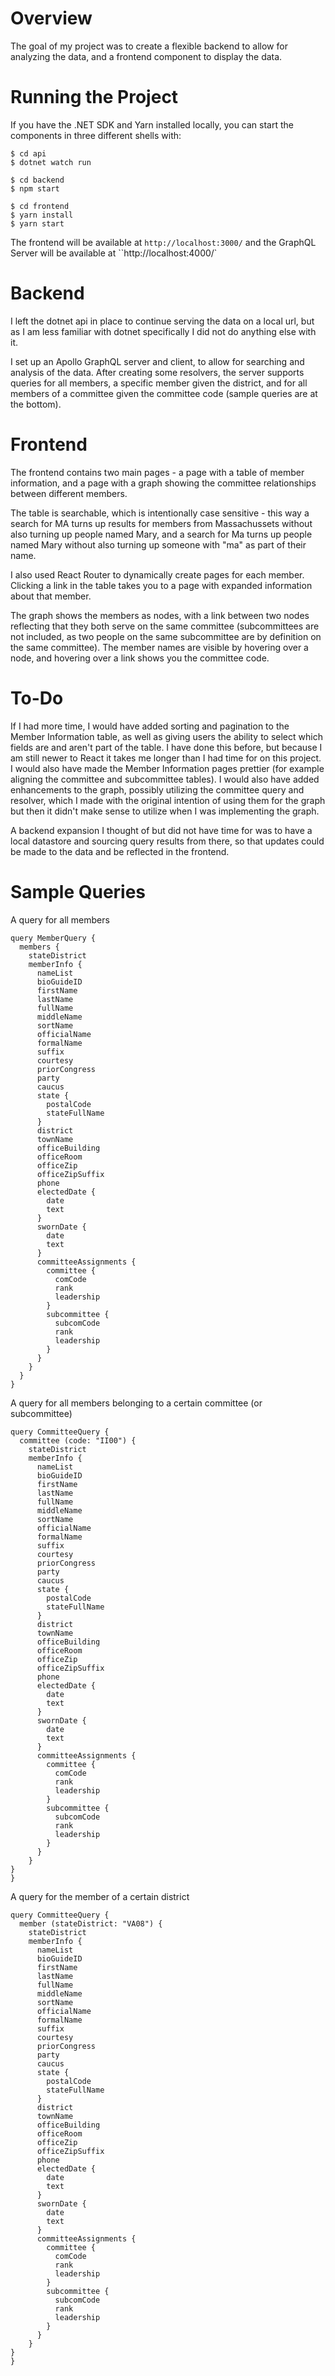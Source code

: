 # Overview

The goal of my project was to create a flexible backend to allow for analyzing the data, and a frontend component to display the data.

# Running the Project

If you have the .NET SDK and Yarn installed locally, you can start the components in three different shells with:


```
$ cd api
$ dotnet watch run
```

```
$ cd backend
$ npm start
```

```
$ cd frontend
$ yarn install
$ yarn start
```

The frontend will be available at `http://localhost:3000/` and the GraphQL Server will be available at ``http://localhost:4000/`

# Backend

I left the dotnet api in place to continue serving the data on a local url, but as I am less familiar with dotnet specifically I did not do anything else with it.

I set up an Apollo GraphQL server and client, to allow for searching and analysis of the data. After creating some resolvers, the server supports queries for all members, a specific member given the district, and for all members of a committee given the committee code (sample queries are at the bottom).


# Frontend

The frontend contains two main pages - a page with a table of member information, and a page with a graph showing the committee relationships between different members.

The table is searchable, which is intentionally case sensitive - this way a search for MA turns up results for members from Massachussets without also turning up people named Mary, and a search for Ma turns up people named Mary without also turning up someone with "ma" as part of their name.

I also used React Router to dynamically create pages for each member. Clicking a link in the table takes you to a page with expanded information about that member.

The graph shows the members as nodes, with a link between two nodes reflecting that they both serve on the same committee (subcommittees are not included, as two people on the same subcommittee are by definition on the same committee). The member names are visible by hovering over a node, and hovering over a link shows you the committee code.

# To-Do

If I had more time, I would have added sorting and pagination to the Member Information table, as well as giving users the ability to select which fields are and aren't part of the table. I have done this before, but because I am still newer to React it takes me longer than I had time for on this project. I would also have made the Member Information pages prettier (for example aligning the committee and subcommittee tables). I would also have added enhancements to the graph, possibly utilizing the committee query and resolver, which I made with the original intention of using them for the graph but then it didn't make sense to utilize when I was implementing the graph.

A backend expansion I thought of but did not have time for was to have a local datastore and sourcing query results from there, so that updates could be made to the data and be reflected in the frontend.

# Sample Queries

A query for all members

```
query MemberQuery {
  members {
    stateDistrict
    memberInfo {
      nameList
      bioGuideID
      firstName
      lastName
      fullName
      middleName
      sortName
      officialName
      formalName
      suffix
      courtesy
      priorCongress
      party
      caucus
      state {
        postalCode
        stateFullName
      }
      district
      townName
      officeBuilding
      officeRoom
      officeZip
      officeZipSuffix
      phone
      electedDate {
        date
        text
      }
      swornDate {
        date
        text
      }
      committeeAssignments {
        committee {
          comCode
          rank
          leadership
        }
        subcommittee {
          subcomCode
          rank
          leadership
        }
      }
    }
  }
}
```

A query for all members belonging to a certain committee (or subcommittee)

```
query CommitteeQuery {
  committee (code: "II00") {
    stateDistrict
    memberInfo {
      nameList
      bioGuideID
      firstName
      lastName
      fullName
      middleName
      sortName
      officialName
      formalName
      suffix
      courtesy
      priorCongress
      party
      caucus
      state {
        postalCode
        stateFullName
      }
      district
      townName
      officeBuilding
      officeRoom
      officeZip
      officeZipSuffix
      phone
      electedDate {
        date
        text
      }
      swornDate {
        date
        text
      }
      committeeAssignments {
        committee {
          comCode
          rank
          leadership
        }
        subcommittee {
          subcomCode
          rank
          leadership
        }
      }
    }
}
}
```

A query for the member of a certain district

```
query CommitteeQuery {
  member (stateDistrict: "VA08") {
    stateDistrict
    memberInfo {
      nameList
      bioGuideID
      firstName
      lastName
      fullName
      middleName
      sortName
      officialName
      formalName
      suffix
      courtesy
      priorCongress
      party
      caucus
      state {
        postalCode
        stateFullName
      }
      district
      townName
      officeBuilding
      officeRoom
      officeZip
      officeZipSuffix
      phone
      electedDate {
        date
        text
      }
      swornDate {
        date
        text
      }
      committeeAssignments {
        committee {
          comCode
          rank
          leadership
        }
        subcommittee {
          subcomCode
          rank
          leadership
        }
      }
    }
}
}
```




